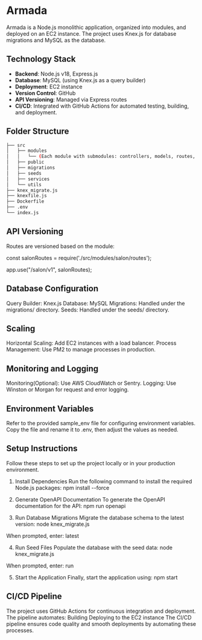 # Armada

Armada is a Node.js monolithic application, organized into modules, and deployed on an EC2 instance. The project uses Knex.js for database migrations and MySQL as the database.

## Technology Stack

- **Backend**: Node.js v18, Express.js
- **Database**: MySQL (using Knex.js as a query builder)
- **Deployment**: EC2 instance
- **Version Control**: GitHub
- **API Versioning**: Managed via Express routes
- **CI/CD**: Integrated with GitHub Actions for automated testing, building, and deployment.

## Folder Structure

```bash
├── src
│   ├── modules
│   │   └── (Each module with submodules: controllers, models, routes, services, validators)
│   ├── public
│   ├── migrations
│   ├── seeds
│   ├── services
│   └── utils
├── knex_migrate.js
├── knexfile.js
├── Dockerfile
├── .env
└── index.js
```

## API Versioning

Routes are versioned based on the module:

const salonRoutes = require('./src/modules/salon/routes');

app.use("/salon/v1", salonRoutes);

## Database Configuration

Query Builder: Knex.js
Database: MySQL
Migrations: Handled under the migrations/ directory.
Seeds: Handled under the seeds/ directory.

## Scaling

Horizontal Scaling: Add EC2 instances with a load balancer.
Process Management: Use PM2 to manage processes in production.

## Monitoring and Logging

Monitoring(Optional): Use AWS CloudWatch or Sentry.
Logging: Use Winston or Morgan for request and error logging.

## Environment Variables

Refer to the provided sample_env file for configuring environment variables. Copy the file and rename it to .env, then adjust the values as needed.

## Setup Instructions

Follow these steps to set up the project locally or in your production environment.

1. Install Dependencies
   Run the following command to install the required Node.js packages:
   npm install --force

2. Generate OpenAPI Documentation
   To generate the OpenAPI documentation for the API:
   npm run openapi

3. Run Database Migrations
   Migrate the database schema to the latest version:
   node knex_migrate.js

When prompted, enter: latest

4. Run Seed Files
   Populate the database with the seed data:
   node knex_migrate.js

When prompted, enter: run

5. Start the Application
   Finally, start the application using:
   npm start

## CI/CD Pipeline

The project uses GitHub Actions for continuous integration and deployment. The pipeline automates:
Building
Deploying to the EC2 instance
The CI/CD pipeline ensures code quality and smooth deployments by automating these processes.